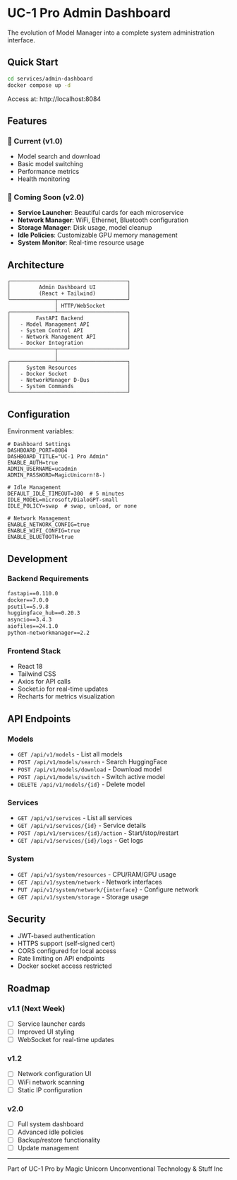 # UC-1 Pro Admin Dashboard

The evolution of Model Manager into a complete system administration interface.

## Quick Start

```bash
cd services/admin-dashboard
docker compose up -d
```

Access at: http://localhost:8084

## Features

### 🎯 Current (v1.0)
- Model search and download
- Basic model switching
- Performance metrics
- Health monitoring

### 🚀 Coming Soon (v2.0)
- **Service Launcher**: Beautiful cards for each microservice
- **Network Manager**: WiFi, Ethernet, Bluetooth configuration  
- **Storage Manager**: Disk usage, model cleanup
- **Idle Policies**: Customizable GPU memory management
- **System Monitor**: Real-time resource usage

## Architecture

```
┌─────────────────────────────────────┐
│         Admin Dashboard UI          │
│         (React + Tailwind)          │
└──────────────┬──────────────────────┘
               │ HTTP/WebSocket
┌──────────────┴──────────────────────┐
│        FastAPI Backend              │
│   - Model Management API            │
│   - System Control API              │
│   - Network Management API          │
│   - Docker Integration              │
└──────────────┬──────────────────────┘
               │
┌──────────────┴──────────────────────┐
│     System Resources                │
│   - Docker Socket                   │
│   - NetworkManager D-Bus            │
│   - System Commands                 │
└─────────────────────────────────────┘
```

## Configuration

Environment variables:
```env
# Dashboard Settings
DASHBOARD_PORT=8084
DASHBOARD_TITLE="UC-1 Pro Admin"
ENABLE_AUTH=true
ADMIN_USERNAME=ucadmin
ADMIN_PASSWORD=MagicUnicorn!8-)

# Idle Management
DEFAULT_IDLE_TIMEOUT=300  # 5 minutes
IDLE_MODEL=microsoft/DialoGPT-small
IDLE_POLICY=swap  # swap, unload, or none

# Network Management  
ENABLE_NETWORK_CONFIG=true
ENABLE_WIFI_CONFIG=true
ENABLE_BLUETOOTH=true
```

## Development

### Backend Requirements
```txt
fastapi==0.110.0
docker==7.0.0
psutil==5.9.8
huggingface_hub==0.20.3
asyncio==3.4.3
aiofiles==24.1.0
python-networkmanager==2.2
```

### Frontend Stack
- React 18
- Tailwind CSS
- Axios for API calls
- Socket.io for real-time updates
- Recharts for metrics visualization

## API Endpoints

### Models
- `GET /api/v1/models` - List all models
- `POST /api/v1/models/search` - Search HuggingFace
- `POST /api/v1/models/download` - Download model
- `POST /api/v1/models/switch` - Switch active model
- `DELETE /api/v1/models/{id}` - Delete model

### Services  
- `GET /api/v1/services` - List all services
- `GET /api/v1/services/{id}` - Service details
- `POST /api/v1/services/{id}/action` - Start/stop/restart
- `GET /api/v1/services/{id}/logs` - Get logs

### System
- `GET /api/v1/system/resources` - CPU/RAM/GPU usage
- `GET /api/v1/system/network` - Network interfaces
- `PUT /api/v1/system/network/{interface}` - Configure network
- `GET /api/v1/system/storage` - Storage usage

## Security

- JWT-based authentication
- HTTPS support (self-signed cert)
- CORS configured for local access
- Rate limiting on API endpoints
- Docker socket access restricted

## Roadmap

### v1.1 (Next Week)
- [ ] Service launcher cards
- [ ] Improved UI styling
- [ ] WebSocket for real-time updates

### v1.2
- [ ] Network configuration UI
- [ ] WiFi network scanning
- [ ] Static IP configuration

### v2.0
- [ ] Full system dashboard
- [ ] Advanced idle policies
- [ ] Backup/restore functionality
- [ ] Update management

---

Part of UC-1 Pro by Magic Unicorn Unconventional Technology & Stuff Inc